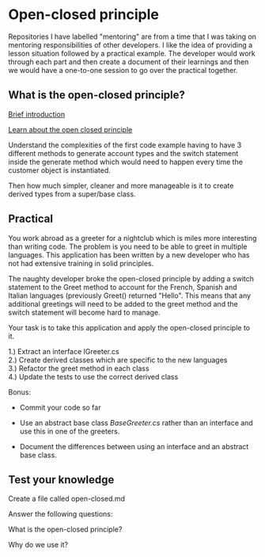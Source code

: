 # Open-closed principle

Repositories I have labelled "mentoring" are from a time that I was taking on mentoring responsibilities of other developers. I like the idea of providing a lesson situation followed by a practical example. The developer would work through each part and then create a document of their learnings and then we would have a one-to-one session to go over the practical together.

## What is the open-closed principle?

[Brief introduction](https://medium.com/@a.vathanaka/benefits-of-the-open-closed-principle-dc9284d47598)

[Learn about the open closed principle](https://medium.com/@alexandre.malavasi/why-is-the-open-closed-principle-so-important-bed2f2a0d4c7)

Understand the complexities of the first code example having to have 3 different methods to generate account types and the switch statement inside the generate method which would need to happen every time the customer object is instantiated. 

Then how much simpler, cleaner and more manageable is it to create derived types from a super/base class.

## Practical 

You work abroad as a greeter for a nightclub which is miles more interesting than writing code. The problem is you need to be able to greet in multiple languages. This application has been written by a new developer who has not had extensive training in solid principles. 

The naughty developer broke the open-closed principle by adding a switch statement to the Greet method to account for the French, Spanish and Italian languages (previously Greet() returned "Hello". This means that any additional greetings will need to be added to the greet method and the switch statement will become hard to manage.

Your task is to take this application and apply the open-closed principle to it.

1.) Extract an interface IGreeter.cs   
2.) Create derived classes which are specific to the new languages  
3.) Refactor the greet method in each class   
4.) Update the tests to use the correct derived class

Bonus: 

- Commit your code so far

- Use an abstract base class *BaseGreeter.cs* rather than an interface and use this in one of the greeters.

- Document the differences between using an interface and an abstract base class.

## Test your knowledge

Create a file called open-closed.md

Answer the following questions:

What is the open-closed principle?
   
Why do we use it?   

